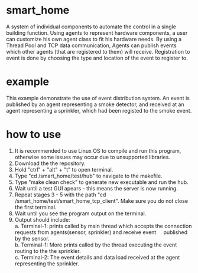 # smart_home
A system of individual components to automate the control in a single building function.
Using agents to represent hardware components, a user can customize his own agent class to fit his hardware needs.
By using a Thread Pool and TCP data communication, Agents can publish events which other agents (that are registered to them) will receive.
Registration to event is done by choosing the type and location of the event to register to.

# example
This example demonstrate the use of event distribution system.
An event is published by an agent representing a smoke detector, and received at an agent representing a sprinkler, which had been registed to the smoke event.

# how to use
1. It is recommended to use Linux OS to compile and run this program, otherwise some issues may occur due to unsupported libraries.
2. Download the the repository.
3. Hold "ctrl" + "alt" + "t" to open terminal.
4. Type "cd <YOUR DOWNLOAD PATH>/smart_home/test/hub" to navigate to the makefile.
5. Type "make clean check" to generate new executable and run the hub. 
6. Wait until a test GUI apears - this means the server is now running.
7. Repeat stages 3 - 5 with the path "cd <YOUR DOWNLOAD PATH>/smart_home/test/smart_home_tcp_client". Make sure you do not close the first terminal.
8. Wait until you see the program output on the terminal.
9. Output should include:<br />
  a. Terminal-1: prints called by main thread which accepts the connection requests from agents(sensor, sprinkler) and receive event &nbsp;&nbsp;&nbsp;&nbsp;published by the sensor.<br />
  b. Terminal-1: More prints called by the thread executing the event routing to the the sprinkler.<br />
  c. Terminal-2: The event details and data load received at the agent representing the sprinkler.
